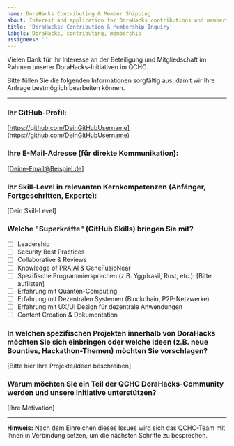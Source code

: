 ```yaml
---
name: DoraHacks Contributing & Member Shipping
about: Interest and application for DoraHacks contributions and membership within the QCHC.
title: 'DoraHacks: Contribution & Membership Inquiry'
labels: DoraHacks, contributing, membership
assignees: ''
---
```


Vielen Dank für Ihr Interesse an der Beteiligung und Mitgliedschaft im Rahmen unserer DoraHacks-Initiativen im QCHC.

Bitte füllen Sie die folgenden Informationen sorgfältig aus, damit wir Ihre Anfrage bestmöglich bearbeiten können.

---

### **Ihr GitHub-Profil:**
[https://github.com/DeinGitHubUsername](https://github.com/DeinGitHubUsername)

### **Ihre E-Mail-Adresse (für direkte Kommunikation):**
[Deine-Email@Beispiel.de]

### **Ihr Skill-Level in relevanten Kernkompetenzen (Anfänger, Fortgeschritten, Experte):**
[Dein Skill-Level]

### **Welche "Superkräfte" (GitHub Skills) bringen Sie mit?**
- [ ] Leadership
- [ ] Security Best Practices
- [ ] Collaborative & Reviews
- [ ] Knowledge of PRAIAI & GeneFusioNear
- [ ] Spezifische Programmiersprachen (z.B. Yggdrasil, Rust, etc.): [Bitte auflisten]
- [ ] Erfahrung mit Quanten-Computing
- [ ] Erfahrung mit Dezentralen Systemen (Blockchain, P2P-Netzwerke)
- [ ] Erfahrung mit UX/UI Design für dezentrale Anwendungen
- [ ] Content Creation & Dokumentation

### **In welchen spezifischen Projekten innerhalb von DoraHacks möchten Sie sich einbringen oder welche Ideen (z.B. neue Bounties, Hackathon-Themen) möchten Sie vorschlagen?**
[Bitte hier Ihre Projekte/Ideen beschreiben]

### **Warum möchten Sie ein Teil der QCHC DoraHacks-Community werden und unsere Initiative unterstützen?**
[Ihre Motivation]

---

**Hinweis:** Nach dem Einreichen dieses Issues wird sich das QCHC-Team mit Ihnen in Verbindung setzen, um die nächsten Schritte zu besprechen.
